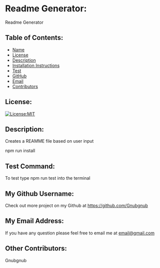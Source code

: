# Readme Generator:
Readme Generator
## Table of Contents: 
- [Name](#name)
- [License](#license)
- [Description](#description)
- [Installation Instructions](#installationInstructions)
- [Test](#test)
- [GitHub](#gitHub)
- [Email](#email)
- [Contributors](#contributors)
## License:
[![License:MIT](https://img.shields.io/badge/License-MIT-yellow.svg)](https://opensource.org/licenses/MIT)
## Description:
Creates a REAMME file based on user input

npm run install
## Test Command: 
To test type npm run test into the terminal
## My Github Username: 
Check out more project on my Github at https://github.com/Gnubgnub
## My Email Address:
If you have any question please feel free to email me at email@gmail.com
## Other Contributors:
Gnubgnub
